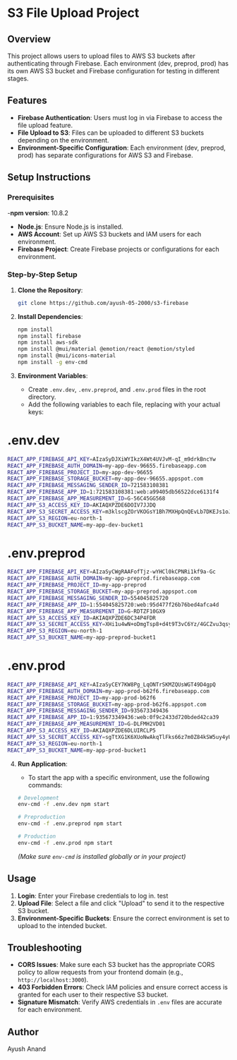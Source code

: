 # S3 File Upload Project

## Overview
This project allows users to upload files to AWS S3 buckets after authenticating through Firebase. Each environment (dev, preprod, prod) has its own AWS S3 bucket and Firebase configuration for testing in different stages.

## Features
- **Firebase Authentication**: Users must log in via Firebase to access the file upload feature.
- **File Upload to S3**: Files can be uploaded to different S3 buckets depending on the environment.
- **Environment-Specific Configuration**: Each environment (dev, preprod, prod) has separate configurations for AWS S3 and Firebase.

## Setup Instructions

### Prerequisites
-**npm version**: 10.8.2
- **Node.js**: Ensure Node.js is installed.
- **AWS Account**: Set up AWS S3 buckets and IAM users for each environment.
- **Firebase Project**: Create Firebase projects or configurations for each environment.

### Step-by-Step Setup

1. **Clone the Repository**:
    ```bash
    git clone https://github.com/ayush-05-2000/s3-firebase

    ```

2. **Install Dependencies**:
    ```bash
    npm install
    npm install firebase
    npm install aws-sdk
    npm install @mui/material @emotion/react @emotion/styled
    npm install @mui/icons-material
    npm install -g env-cmd


    ```

3. **Environment Variables**:
   - Create `.env.dev`, `.env.preprod`, and `.env.prod` files in the root directory.
   - Add the following variables to each file, replacing with your actual keys:


# .env.dev    
  ```bash
REACT_APP_FIREBASE_API_KEY=AIzaSyDJXiWYIkzX4Wt4UVJvM-qI_m9drkBncYw
REACT_APP_FIREBASE_AUTH_DOMAIN=my-app-dev-96655.firebaseapp.com
REACT_APP_FIREBASE_PROJECT_ID=my-app-dev-96655
REACT_APP_FIREBASE_STORAGE_BUCKET=my-app-dev-96655.appspot.com
REACT_APP_FIREBASE_MESSAGING_SENDER_ID=721583108381
REACT_APP_FIREBASE_APP_ID=1:721583108381:web:a99405db56522dce6131f4
REACT_APP_FIREBASE_APP_MEASUREMENT_ID=G-56C45GG568
REACT_APP_S3_ACCESS_KEY_ID=AKIAQXPZDE6DOIV7JJDQ
REACT_APP_S3_SECRET_ACCESS_KEY=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
REACT_APP_S3_REGION=eu-north-1
REACT_APP_S3_BUCKET_NAME=my-app-dev-bucket1
```

# .env.preprod
 ```bash
REACT_APP_FIREBASE_API_KEY=AIzaSyCWgRAAFofTjz-wYHCl0kCPNRi1kf9a-Gc
REACT_APP_FIREBASE_AUTH_DOMAIN=my-app-preprod.firebaseapp.com
REACT_APP_FIREBASE_PROJECT_ID=my-app-preprod
REACT_APP_FIREBASE_STORAGE_BUCKET=my-app-preprod.appspot.com
REACT_APP_FIREBASE_MESSAGING_SENDER_ID=554045825720
REACT_APP_FIREBASE_APP_ID=1:554045825720:web:95d477f26b76bed4afca4d
REACT_APP_FIREBASE_APP_MEASUREMENT_ID=G-RDTZF10GX9
REACT_APP_S3_ACCESS_KEY_ID=AKIAQXPZDE6DC34P4FDR
REACT_APP_S3_SECRET_ACCESS_KEY=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
REACT_APP_S3_REGION=eu-north-1
REACT_APP_S3_BUCKET_NAME=my-app-preprod-bucket1
   ```
# .env.prod
 ```bash
REACT_APP_FIREBASE_API_KEY=AIzaSyCEY7KW8Pg_LqONTrSKMZQUsWGT49D4gpQ
REACT_APP_FIREBASE_AUTH_DOMAIN=my-app-prod-b62f6.firebaseapp.com
REACT_APP_FIREBASE_PROJECT_ID=my-app-prod-b62f6
REACT_APP_FIREBASE_STORAGE_BUCKET=my-app-prod-b62f6.appspot.com
REACT_APP_FIREBASE_MESSAGING_SENDER_ID=935673349436
REACT_APP_FIREBASE_APP_ID=1:935673349436:web:0f9c2433d720bded42ca39
REACT_APP_FIREBASE_APP_MEASUREMENT_ID=G-DLFMH2VD01
REACT_APP_S3_ACCESS_KEY_ID=AKIAQXPZDE6DLUIRCLP5
REACT_APP_S3_SECRET_ACCESS_KEY=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
REACT_APP_S3_REGION=eu-north-1
REACT_APP_S3_BUCKET_NAME=my-app-prod-bucket1
   ```



4. **Run Application**:
    - To start the app with a specific environment, use the following commands:

    ```bash
    # Development
    env-cmd -f .env.dev npm start

    # Preproduction
    env-cmd -f .env.preprod npm start

    # Production
    env-cmd -f .env.prod npm start
    ```

    *(Make sure `env-cmd` is installed globally or in your project)*


## Usage
1. **Login**: Enter your Firebase credentials to log in.
   test
3. **Upload File**: Select a file and click "Upload" to send it to the respective S3 bucket.
4. **Environment-Specific Buckets**: Ensure the correct environment is set to upload to the intended bucket.

## Troubleshooting
- **CORS Issues**: Make sure each S3 bucket has the appropriate CORS policy to allow requests from your frontend domain (e.g., `http://localhost:3000`).
- **403 Forbidden Errors**: Check IAM policies and ensure correct access is granted for each user to their respective S3 bucket.
- **Signature Mismatch**: Verify AWS credentials in `.env` files are accurate for each environment.


## Author
Ayush Anand


